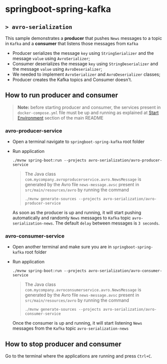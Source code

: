 # springboot-spring-kafka
## `> avro-serialization`

This sample demonstrates a **producer** that pushes `News` messages to a topic in `Kafka` and a **consumer** that listens those messages from `Kafka`
- Producer serializes the message `key` using `StringSerializer` and the message `value` using `AvroSerializer`;
- Consumer deserializes the message `key` using `StringDeserializer` and the message `value` using `AvroDeserializer`;
- We needed to implement `AvroSerializer` and `AvroDeserializer` classes;
- Producer creates the Kafka topics and Consumer doesn't.

## How to run producer and consumer

> **Note:** before starting producer and consumer, the services present in `docker-compose.yml` file must be up and running as explained at [Start Environment](https://github.com/ivangfr/springboot-spring-kafka#start-environment) section of the main README

### avro-producer-service

- Open a terminal navigate to `springboot-spring-kafka` root folder

- Run application
  ```
  ./mvnw spring-boot:run --projects avro-serialization/avro-producer-service
  ```
  > The Java class `com.mycompany.avroproducerservice.avro.NewsMessage` is generated by the Avro file `news-message.avsc` present in `src/main/resources/avro` by running the command
  > ```
  > ./mvnw generate-sources --projects avro-serialization/avro-producer-service
  > ```

  As soon as the producer is up and running, it will start pushing automatically and randomly `News` messages to `Kafka` topic `avro-serialization-news`. The default `delay` between messages is `3 seconds`.

### avro-consumer-service

- Open another terminal and make sure you are in `springboot-spring-kafka` root folder

- Run application
  ```
  ./mvnw spring-boot:run --projects avro-serialization/avro-consumer-service
  ```
  > The Java class `com.mycompany.avroconsumerservice.avro.NewsMessage` is generated by the Avro file `news-message.avsc` present in `src/main/resources/avro` by running the command
  > ```
  > ./mvnw generate-sources --projects avro-serialization/avro-consumer-service
  > ```

  Once the consumer is up and running, it will start listening `News` messages from the `Kafka` topic `avro-serialization-news`

## How to stop producer and consumer

Go to the terminal where the applications are running and press `Ctrl+C`.
